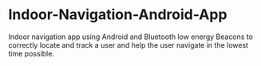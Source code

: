 # Indoor-Navigation-Android-App
Indoor navigation app using Android and Bluetooth low energy Beacons to correctly locate and track a user and help the user navigate in the lowest time possible. 
